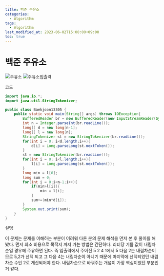 ```yaml
---
title: 백준 주유소
categories: 
  - Algorithm
tags:
  - Algorithm
last_modified_at: 2023-06-02T15:00:00+09:00
toc: true
---
```

# 백준 주유소
![주유소](https://github.com/do-bby/Algoritm/assets/58400107/7a546d50-9d80-4dee-b9cf-2035becb0710)
![주유소입출력](https://github.com/do-bby/Algoritm/assets/58400107/7ce6c677-6081-4ae0-a3e5-07f256275b4e)


코드

```java
import java.io.*;
import java.util.StringTokenizer;

public class Baekjoon13305 {
    public static void main(String[] args) throws IOException{
        BufferedReader br = new BufferedReader(new InputStreamReader(System.in));
        int n = Integer.parseInt(br.readLine());
        long[] d = new long[n-1];
        long[] l = new long[n];
        StringTokenizer st = new StringTokenizer(br.readLine());
        for(int i = 0; i<d.length;i++){
            d[i] = Long.parseLong(st.nextToken());
        }
        st = new StringTokenizer(br.readLine());
        for(int i = 0; i<l.length;i++){
            l[i] = Long.parseLong(st.nextToken());
        }
        long min = l[0];
        long sum = 0;
        for(int i = 0;i<n-1;i++){
            if(min>l[i]){
                min = l[i];
            }
            sum+=(min*d[i]);
        }
        System.out.print(sum);
    }
}

```


설명

이 문제는 문제를 이해하는 부분이 어려워 다른 분의 문제 해석을 먼저 본 후 풀이를 해봤다.
먼저 최소 비용으로 목적지 까지 가는 방법은 간단하다. 리터당 기름 값이 내림차순일 경우에 주유하면 된다.
즉 입출력에서 주어진 5 2 4 1에서 5 다음 2는 내림차순이므로 5,2가 선택 되고 그 다음 4는 내림차순이 아니기 때문에
마지막에 선택되었던 내림차순 수인 2로 계산되어야 한다.
내림차순으로 바꿔주는 개념이 가장 핵심이였던 부분인 거 같다.